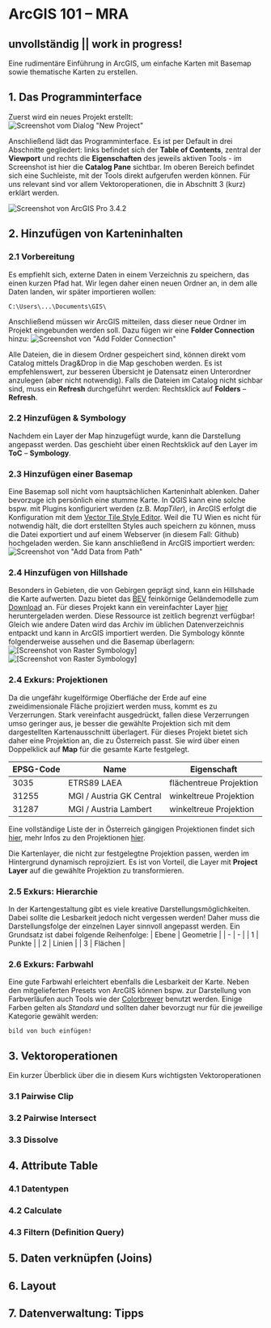 # ArcGIS 101 &ndash; MRA
## unvollständig || work in progress!
Eine rudimentäre Einführung in ArcGIS, um einfache Karten mit Basemap sowie thematische Karten zu erstellen.

## 1. Das Programminterface
Zuerst wird ein neues Projekt erstellt:
![Screenshot vom Dialog "New Project"](./img/new.jpg)

Anschließend lädt das Programminterface. Es ist per Default in drei Abschnitte gegliedert: links befindet sich der **Table of Contents**, zentral der **Viewport** und rechts die **Eigenschaften** des jeweils aktiven Tools - im Screenshot ist hier die **Catalog Pane** sichtbar. Im oberen Bereich befindet sich eine Suchleiste, mit der Tools direkt aufgerufen werden können. Für uns relevant sind vor allem Vektoroperationen, die in Abschnitt 3 (kurz) erklärt werden.

![Screenshot von ArcGIS Pro 3.4.2](./img/arcgis_ui.jpg)


## 2. Hinzufügen von Karteninhalten

### 2.1 Vorbereitung

Es empfiehlt sich, externe Daten in einem Verzeichnis zu speichern, das einen kurzen Pfad hat. Wir legen daher einen neuen Ordner an, in dem alle Daten landen, wir später importieren wollen:

```
C:\Users\...\Documents\GIS\
```
Anschließend müssen wir ArcGIS mitteilen, dass dieser neue Ordner im Projekt eingebunden werden soll. Dazu fügen wir eine **Folder Connection** hinzu:
![Screenshot von "Add Folder Connection"](./img/addd_folder.jpg)

Alle Dateien, die in diesem Ordner gespeichert sind, können direkt vom Catalog mittels Drag&Drop in die Map geschoben werden. Es ist empfehlenswert, zur besseren Übersicht je Datensatz einen Unterordner anzulegen (aber nicht notwendig). Falls die Dateien im Catalog nicht sichbar sind, muss ein **Refresh** durchgeführt werden: Rechtsklick auf **Folders** &ndash; **Refresh**.

### 2.2 Hinzufügen & Symbology

Nachdem ein Layer der Map hinzugefügt wurde, kann die Darstellung angepasst werden. Das geschieht über einen Rechtsklick auf den Layer im **ToC** &ndash; **Symbology**.

### 2.3 Hinzufügen einer Basemap

Eine Basemap soll nicht vom hauptsächlichen Karteninhalt ablenken. Daher bevorzuge ich persönlich eine stumme Karte. In QGIS kann eine solche bspw. mit Plugins konfiguriert werden (z.B. *MapTiler*), in ArcGIS erfolgt die Konfiguration mit dem [Vector Tile Style Editor](https://www.arcgis.com/apps/vtseditor/en/#/styles). Weil die TU Wien es nicht für notwendig hält, die dort erstellten Styles auch speichern zu können, muss die Datei exportiert und auf einem Webserver (in diesem Fall: Github) hochgeladen werden. Sie kann anschließend in ArcGIS importiert werden:
![Screenshot von "Add Data from Path"](./img/add_frompath.jpg)

### 2.4 Hinzufügen von Hillshade

Besonders in Gebieten, die von Gebirgen geprägt sind, kann ein Hillshade die Karte aufwerten. Dazu bietet das [BEV](https://www.bev.gv.at/) feinkörnige Geländemodelle zum [Download](https://data.bev.gv.at/geonetwork/srv/ger/catalog.search#/search?isTemplate=n&resourceTemporalDateRange=%7B%22range%22:%7B%22resourceTemporalDateRange%22:%7B%22gte%22:null,%22lte%22:null,%22relation%22:%22intersects%22%7D%7D%7D&sortBy=creationDateForResource&sortOrder=desc&from=1&to=100&any=ALS%20DTM%20H%C3%B6henraster%201m) an. Für dieses Projekt kann ein vereinfachter Layer [hier](http://nc.dazzr.space/DTM_OOe.zip) heruntergeladen werden. Diese Ressource ist zeitlich begrenzt verfügbar! Gleich wie andere Daten wird das Archiv im üblichen Datenverzeichnis entpackt und kann in ArcGIS importiert werden. Die Symbology könnte folgenderweise aussehen und die Basemap überlagern:
![[Screenshot von Raster Symbology]](./img/raster_sym1.jpg)
![[Screenshot von Raster Symbology]](./img/raster_sym2.jpg)

### 2.4 Exkurs: Projektionen

Da die ungefähr kugelförmige Oberfläche der Erde auf eine zweidimensionale Fläche projiziert werden muss, kommt es zu Verzerrungen. Stark vereinfacht ausgedrückt, fallen diese Verzerrungen umso geringer aus, je besser die gewählte Projektion sich mit dem dargestellten Kartenausschnitt überlagert. Für dieses Projekt bietet sich daher eine Projektion an, die zu Österreich passt. Sie wird über einen Doppelklick auf **Map** für die gesamte Karte festgelegt.

| EPSG-Code | Name | Eigenschaft |
| - | - | - |
| 3035 | ETRS89 LAEA | flächentreue Projektion |
| 31255 | MGI / Austria GK Central | winkeltreue Projektion |
| 31287 | MGI / Austria Lambert | winkeltreue Projektion |

Eine vollständige Liste der in Österreich gängigen Projektionen findet sich [hier](https://www.bev.gv.at/dam/jcr:b3d3e774-4a00-4faa-b1c1-eee986e62007/EPSG_Austria_BEV.pdf), mehr Infos zu den Projektionen [hier](https://pro.arcgis.com/de/pro-app/3.3/help/mapping/properties/list-of-supported-map-projections.htm).

Die Kartenlayer, die nicht zur festgelegtne Projektion passen, werden im Hintergrund dynamisch reprojiziert. Es ist von Vorteil, die Layer mit **Project Layer** auf die gewählte Projektion zu transformieren.

### 2.5 Exkurs: Hierarchie
In der Kartengestaltung gibt es viele kreative Darstellungsmöglichkeiten. Dabei sollte die Lesbarkeit jedoch nicht vergessen werden! Daher muss die Darstellungsfolge der einzelnen Layer sinnvoll angepasst werden. Ein Grundsatz ist dabei folgende Reihenfolge:
| Ebene | Geometrie |
| - | - |
| 1 | Punkte |
| 2 | Linien |
| 3 | Flächen |

### 2.6 Exkurs: Farbwahl
Eine gute Farbwahl erleichtert ebenfalls die Lesbarkeit der Karte. Neben den mitgelieferten Presets von ArcGIS können bspw. zur Darstellung von Farbverläufen auch Tools wie der [Colorbrewer](https://colorbrewer2.org/) benutzt werden.
Einige Farben gelten als *Standard* und sollten daher bevorzugt nur für die jeweilige Kategorie gewählt werden:
```
bild von buch einfügen!
```
## 3. Vektoroperationen

Ein kurzer Überblick über die in diesem Kurs wichtigsten Vektoroperationen

### 3.1 Pairwise Clip

### 3.2 Pairwise Intersect

### 3.3 Dissolve

## 4. Attribute Table

### 4.1 Datentypen

### 4.2 Calculate

### 4.3 Filtern (Definition Query)

## 5. Daten verknüpfen (Joins)

## 6. Layout

## 7. Datenverwaltung: Tipps
